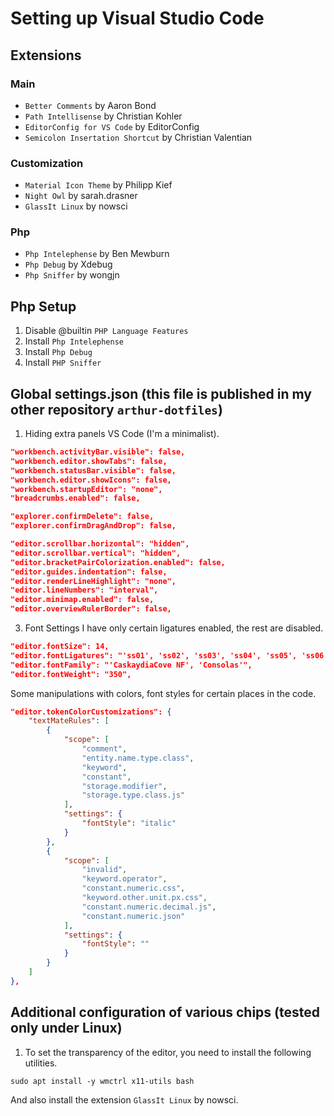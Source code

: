 # Setting up Visual Studio Code
## Extensions

### Main
- `Better Comments` by Aaron Bond
- `Path Intellisense` by Christian Kohler
- `EditorConfig for VS Code` by EditorConfig
- `Semicolon Insertation Shortcut` by Christian Valentian

### Customization
- `Material Icon Theme` by Philipp Kief
- `Night Owl` by sarah.drasner
- `GlassIt Linux` by nowsci

### Php
- `Php Intelephense` by Ben Mewburn
- `Php Debug` by Xdebug
- `Php Sniffer` by wongjn

## Php Setup
1. Disable @builtin `PHP Language Features`
2. Install `Php Intelephense`
3. Install `Php Debug`
4. Install `PHP Sniffer`

## Global settings.json (this file is published in my other repository `arthur-dotfiles`)
<!-- 1. Настройки для Golang
Если файл покрыт тестами, то в редакторе будет подсвечиваться какие функции покрыты, а какие еще нет.
```json
"go.coverOnSave": true,
"go.coverageDecorator": {
    "type": "gutter",
    "coveredHighlightColor": "rgba(64,128,128,0.5)",
    "uncoveredHighlightColor": "rgba(128,64,64,0.25)",
    "coveredGutterStyle": "blockgreen",
    "uncoveredGutterStyle": "blockred",
},
"go.coverOnSingleTest": true,
``` -->
1. Hiding extra panels VS Code (I'm a minimalist).
```json
"workbench.activityBar.visible": false,
"workbench.editor.showTabs": false,
"workbench.statusBar.visible": false,
"workbench.editor.showIcons": false,
"workbench.startupEditor": "none",
"breadcrumbs.enabled": false,

"explorer.confirmDelete": false,
"explorer.confirmDragAndDrop": false,

"editor.scrollbar.horizontal": "hidden",
"editor.scrollbar.vertical": "hidden",
"editor.bracketPairColorization.enabled": false,
"editor.guides.indentation": false,
"editor.renderLineHighlight": "none",
"editor.lineNumbers": "interval",
"editor.minimap.enabled": false,
"editor.overviewRulerBorder": false,
```

3. Font Settings
I have only certain ligatures enabled, the rest are disabled.
```json
"editor.fontSize": 14,
"editor.fontLigatures": "'ss01', 'ss02', 'ss03', 'ss04', 'ss05', 'ss06', 'zero', 'onum'",
"editor.fontFamily": "'CaskaydiaCove NF', 'Consolas'",
"editor.fontWeight": "350",
```

Some manipulations with colors, font styles for certain places in the code.
```json
"editor.tokenColorCustomizations": {
    "textMateRules": [
        {
            "scope": [
                "comment",
                "entity.name.type.class",
                "keyword",
                "constant",
                "storage.modifier",
                "storage.type.class.js"
            ],
            "settings": {
                "fontStyle": "italic"
            }
        },
        {
            "scope": [
                "invalid",
                "keyword.operator",
                "constant.numeric.css",
                "keyword.other.unit.px.css",
                "constant.numeric.decimal.js",
                "constant.numeric.json"
            ],
            "settings": {
                "fontStyle": ""
            }
        }
    ]
},
```
## Additional configuration of various chips (tested only under Linux)
1. To set the transparency of the editor, you need to install the following utilities.
```
sudo apt install -y wmctrl x11-utils bash
```
And also install the extension `GlassIt Linux` by nowsci.